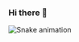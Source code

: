 ### Hi there 👋

  ![Snake animation](https://github.com/daviifreitas/daviifreitas/blob/output/github-contribution-grid-snake.svg)
